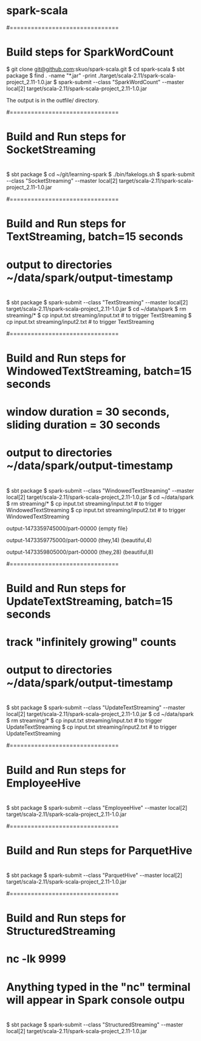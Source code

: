 # spark-scala

#===============================
# Build steps for SparkWordCount
$ git clone git@github.com:skuo/spark-scala.git
$ cd spark-scala
$ sbt package
$ find . -name "*.jar" -print
./target/scala-2.11/spark-scala-project_2.11-1.0.jar
$ spark-submit --class "SparkWordCount" --master local[2] target/scala-2.11/spark-scala-project_2.11-1.0.jar 

The output is in the outfile/ directory.

#===============================
# Build and Run steps for SocketStreaming
# 
$ sbt package
$ cd ~/git/learning-spark
$ ./bin/fakelogs.sh
$ spark-submit --class "SocketStreaming" --master local[2] target/scala-2.11/spark-scala-project_2.11-1.0.jar

#===============================
# Build and Run steps for TextStreaming, batch=15 seconds
# output to directories ~/data/spark/output-timestamp 
#
$ sbt package
$ spark-submit --class "TextStreaming" --master local[2] target/scala-2.11/spark-scala-project_2.11-1.0.jar
$ cd ~/data/spark
$ rm streaming/*
$ cp input.txt streaming/input.txt  # to trigger TextStreaming
$ cp input.txt streaming/input2.txt # to trigger TextStreaming

#===============================
# Build and Run steps for WindowedTextStreaming, batch=15 seconds
# window duration = 30 seconds, sliding duration = 30 seconds
# output to directories ~/data/spark/output-timestamp 
#
$ sbt package
$ spark-submit --class "WindowedTextStreaming" --master local[2] target/scala-2.11/spark-scala-project_2.11-1.0.jar
$ cd ~/data/spark
$ rm streaming/*
$ cp input.txt streaming/input.txt  # to trigger WindowedTextStreaming
$ cp input.txt streaming/input2.txt # to trigger WindowedTextStreaming

output-1473359745000/part-00000
{empty file}

output-1473359775000/part-00000
(they,14)
(beautiful,4)

output-1473359805000/part-00000
(they,28)
(beautiful,8)

#===============================
# Build and Run steps for UpdateTextStreaming, batch=15 seconds
# track "infinitely growing" counts
# output to directories ~/data/spark/output-timestamp 
#
$ sbt package
$ spark-submit --class "UpdateTextStreaming" --master local[2] target/scala-2.11/spark-scala-project_2.11-1.0.jar
$ cd ~/data/spark
$ rm streaming/*
$ cp input.txt streaming/input.txt  # to trigger UpdateTextStreaming
$ cp input.txt streaming/input2.txt # to trigger UpdateTextStreaming

#===============================
# Build and Run steps for EmployeeHive
#
$ sbt package
$ spark-submit --class "EmployeeHive" --master local[2] target/scala-2.11/spark-scala-project_2.11-1.0.jar

#===============================
# Build and Run steps for ParquetHive
#
$ sbt package
$ spark-submit --class "ParquetHive" --master local[2] target/scala-2.11/spark-scala-project_2.11-1.0.jar

#===============================
# Build and Run steps for StructuredStreaming
# nc -lk 9999
# Anything typed in the "nc" terminal will appear in Spark console outpu
#
$ sbt package
$ spark-submit --class "StructuredStreaming" --master local[2] target/scala-2.11/spark-scala-project_2.11-1.0.jar
